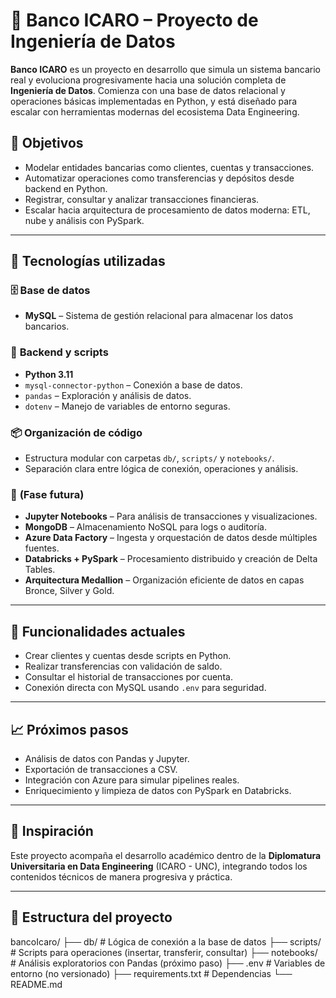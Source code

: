 # 🏦 Banco ICARO – Proyecto de Ingeniería de Datos

**Banco ICARO** es un proyecto en desarrollo que simula un sistema bancario real y evoluciona progresivamente hacia una solución completa de **Ingeniería de Datos**. Comienza con una base de datos relacional y operaciones básicas implementadas en Python, y está diseñado para escalar con herramientas modernas del ecosistema Data Engineering.

## 🎯 Objetivos

- Modelar entidades bancarias como clientes, cuentas y transacciones.
- Automatizar operaciones como transferencias y depósitos desde backend en Python.
- Registrar, consultar y analizar transacciones financieras.
- Escalar hacia arquitectura de procesamiento de datos moderna: ETL, nube y análisis con PySpark.

---

## 🧰 Tecnologías utilizadas

### 🗄️ **Base de datos**
- **MySQL** – Sistema de gestión relacional para almacenar los datos bancarios.

### 🐍 **Backend y scripts**
- **Python 3.11**
- `mysql-connector-python` – Conexión a base de datos.
- `pandas` – Exploración y análisis de datos.
- `dotenv` – Manejo de variables de entorno seguras.

### 📦 **Organización de código**
- Estructura modular con carpetas `db/`, `scripts/` y `notebooks/`.
- Separación clara entre lógica de conexión, operaciones y análisis.

### 🧪 **(Fase futura)**
- **Jupyter Notebooks** – Para análisis de transacciones y visualizaciones.
- **MongoDB** – Almacenamiento NoSQL para logs o auditoría.
- **Azure Data Factory** – Ingesta y orquestación de datos desde múltiples fuentes.
- **Databricks + PySpark** – Procesamiento distribuido y creación de Delta Tables.
- **Arquitectura Medallion** – Organización eficiente de datos en capas Bronce, Silver y Gold.

---

## 🔄 Funcionalidades actuales

- Crear clientes y cuentas desde scripts en Python.
- Realizar transferencias con validación de saldo.
- Consultar el historial de transacciones por cuenta.
- Conexión directa con MySQL usando `.env` para seguridad.

---

## 📈 Próximos pasos

- Análisis de datos con Pandas y Jupyter.
- Exportación de transacciones a CSV.
- Integración con Azure para simular pipelines reales.
- Enriquecimiento y limpieza de datos con PySpark en Databricks.

---

## 🧠 Inspiración

Este proyecto acompaña el desarrollo académico dentro de la **Diplomatura Universitaria en Data Engineering** (ICARO - UNC), integrando todos los contenidos técnicos de manera progresiva y práctica.

---

## 📁 Estructura del proyecto

bancoIcaro/
├── db/ # Lógica de conexión a la base de datos
├── scripts/ # Scripts para operaciones (insertar, transferir, consultar)
├── notebooks/ # Análisis exploratorios con Pandas (próximo paso)
├── .env # Variables de entorno (no versionado)
├── requirements.txt # Dependencias
└── README.md
